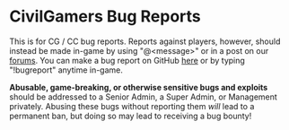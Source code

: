 # CivilGamers Bug Reports
This is for CG / CC bug reports. Reports against players, however, should instead be made in-game by using "@\<message\>" or in a post on our [forums][Complaints]. You can make a bug report on GitHub [here][Bug Report] or by typing "!bugreport" anytime in-game.

**Abusable, game-breaking, or otherwise sensitive bugs and exploits** should be addressed to a Senior Admin, a Super Admin, or Management privately. Abusing these bugs without reporting them *will* lead to a permanent ban, but doing so may lead to receiving a bug bounty!

<!-- Links -->
[Complaints]: https://www.civilgamers.com/forum/m/18343296/viewforum/3788723
[Bug Report]: ../../issues/new?assignees=&labels=bug&template=bug-report.md&title=Untitled+Bug+Report

[Website]: https://www.civilgamers.com/
[Forums]: https://www.civilgamers.com/forum/
[Discord]: https://discord.gg/ERHYg5X
[TeamSpeak]: ts3server://167.114.60.251/?port=9194&nickname=Web%20Guest
[Steam Group]: https://steamcommunity.com/groups/CivilGamers
[Twitter]: https://twitter.com/civilgamersrp/
